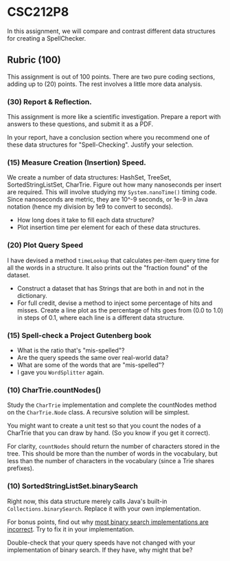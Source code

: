 # CSC212P8

In this assignment, we will compare and contrast different data structures for creating a SpellChecker.

## Rubric (100)

This assignment is out of 100 points. There are two pure coding sections, adding up to (20) points. The rest involves a little more data analysis.

### (30) Report & Reflection.

This assignment is more like a scientific investigation. Prepare a report with answers to these questions, and submit it as a PDF.

In your report, have a conclusion section where you recommend one of these data structures for "Spell-Checking". Justify your selection.

### (15) Measure Creation (Insertion) Speed.

We create a number of data structures: HashSet, TreeSet, SortedStringListSet, CharTrie. Figure out how many nanoseconds per insert are required. This will involve studying my ``System.nanoTime()`` timing code. Since nanoseconds are metric, they are 10^-9 seconds, or 1e-9 in Java notation (hence my division by 1e9 to convert to seconds).

- How long does it take to fill each data structure? 
- Plot insertion time per element for each of these data structures.


### (20) Plot Query Speed

I have devised a method ``timeLookup`` that calculates per-item query time for all the words in a structure. It also prints out the "fraction found" of the dataset. 

- Construct a dataset that has Strings that are both in and not in the dictionary.
- For full credit, devise a method to inject some percentage of hits and misses. Create a line plot as the percentage of hits goes from (0.0 to 1.0) in steps of 0.1, where each line is a different data structure.

### (15) Spell-check a Project Gutenberg book
- What is the ratio that's "mis-spelled"?
- Are the query speeds the same over real-world data?
- What are some of the words that are "mis-spelled"?
- I gave you ``WordSplitter`` again.

### (10) CharTrie.countNodes()

Study the ``CharTrie`` implementation and complete the countNodes method on the ``CharTrie.Node`` class. A recursive solution will be simplest.

You might want to create a unit test so that you count the nodes of a CharTrie that you can draw by hand. (So you know if you get it correct).

For clarity, ``countNodes`` should return the number of characters stored in the tree. This should be more than the number of words in the vocabulary, but less than the number of characters in the vocabulary (since a Trie shares prefixes).

### (10) SortedStringListSet.binarySearch

Right now, this data structure merely calls Java's built-in ``Collections.binarySearch``. Replace it with your own implementation.

For bonus points, find out why [most binary search implementations are incorrect](https://ai.googleblog.com/2006/06/extra-extra-read-all-about-it-nearly.html). Try to fix it in your implementation.

Double-check that your query speeds have not changed with your implementation of binary search. If they have, why might that be?
